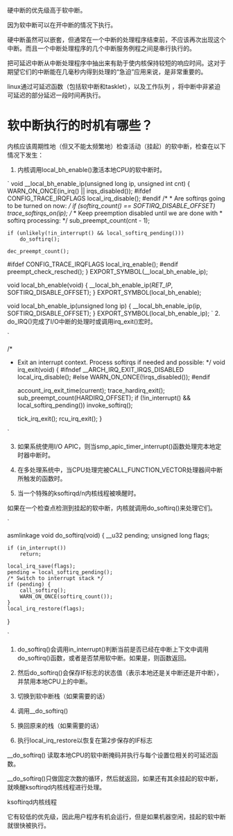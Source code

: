 硬中断的优先级高于软中断。

因为软中断可以在开中断的情况下执行。

硬中断虽然可以嵌套，但通常在一个中断的处理程序结束前，不应该再次出现这个中断。而且一个中断处理程序的几个中断服务例程之间是串行执行的。

把可延迟中断从中断处理程序中抽出来有助于使内核保持较短的响应时间。这对于期望它们的中断能在几毫秒内得到处理的“急迫”应用来说，是非常重要的。

linux通过可延迟函数（包括软中断和tasklet），以及工作队列 ，将中断中非紧迫可延迟的部分延迟一段时间再执行。

# 软中断执行的时机有哪些？
内核应该周期性地（但又不能太频繁地）检查活动（挂起）的软中断，检查在以下情况下发生：
1. 内核调用local_bh_enable()激活本地CPU的软中断时。

`
void __local_bh_enable_ip(unsigned long ip, unsigned int cnt)
{
	WARN_ON_ONCE(in_irq() || irqs_disabled());
#ifdef CONFIG_TRACE_IRQFLAGS
	local_irq_disable();
#endif
	/*
	 * Are softirqs going to be turned on now:
	 */
	if (softirq_count() == SOFTIRQ_DISABLE_OFFSET)
		trace_softirqs_on(ip);
	/*
	 * Keep preemption disabled until we are done with
	 * softirq processing:
 	 */
	sub_preempt_count(cnt - 1);

	if (unlikely(!in_interrupt() && local_softirq_pending()))
		do_softirq();

	dec_preempt_count();
#ifdef CONFIG_TRACE_IRQFLAGS
	local_irq_enable();
#endif
	preempt_check_resched();
}
EXPORT_SYMBOL(__local_bh_enable_ip);

void local_bh_enable(void)
{
	__local_bh_enable_ip(_RET_IP_, SOFTIRQ_DISABLE_OFFSET);
}
EXPORT_SYMBOL(local_bh_enable);

void local_bh_enable_ip(unsigned long ip)
{
	__local_bh_enable_ip(ip, SOFTIRQ_DISABLE_OFFSET);
}
EXPORT_SYMBOL(local_bh_enable_ip);
`
2. do_IRQ()完成了I/O中断的处理时或调用irq_exit()宏时。

`

/*
 * Exit an interrupt context. Process softirqs if needed and possible:
 */
void irq_exit(void)
{
#ifndef __ARCH_IRQ_EXIT_IRQS_DISABLED
	local_irq_disable();
#else
	WARN_ON_ONCE(!irqs_disabled());
#endif

	account_irq_exit_time(current);
	trace_hardirq_exit();
	sub_preempt_count(HARDIRQ_OFFSET);
	if (!in_interrupt() && local_softirq_pending())
		invoke_softirq();

	tick_irq_exit();
	rcu_irq_exit();
}

`


3. 如果系统使用I/O APIC，则当smp_apic_timer_interrupt()函数处理完本地定时器中断时。

4. 在多处理系统中，当CPU处理完被CALL_FUNCTION_VECTOR处理器间中断所触发的函数时。

5. 当一个特殊的ksoftirqd/n内核线程被唤醒时。

如果在一个检查点检测到挂起的软中断，内核就调用do_softirq()来处理它们。

`

asmlinkage void do_softirq(void)
{
	__u32 pending;
	unsigned long flags;

	if (in_interrupt())
		return;

	local_irq_save(flags);
	pending = local_softirq_pending();
	/* Switch to interrupt stack */
	if (pending) {
		call_softirq();
		WARN_ON_ONCE(softirq_count());
	}
	local_irq_restore(flags);
}

`

1. do_softirq()会调用in_interrupt()判断当前是否已经在中断上下文中调用do_softirq()函数，或者是否禁用软中断。如果是，则函数返回。
2. 然后do_softirq()会保存IF标志的状态值（表示本地还是关中断还是开中断），并禁用本地CPU上的中断。

3. 切换到软中断栈（如果需要的话）

4. 调用__do_softirq()

5. 换回原来的栈（如果需要的话）

6. 执行local_irq_restore以恢复在第2步保存的IF标志


__do_softirq()
读取本地CPU的软中断掩码并执行与每个设置位相关的可延迟函数。

__do_softirq()只做固定次数的循环，然后就返回，如果还有其余挂起的软中断，就唤醒ksoftirqd内核线程进行处理。

ksoftirqd内核线程

它有较低的优先级，因此用户程序有机会运行，但是如果机器空闲，挂起的软中断就很快被执行。

